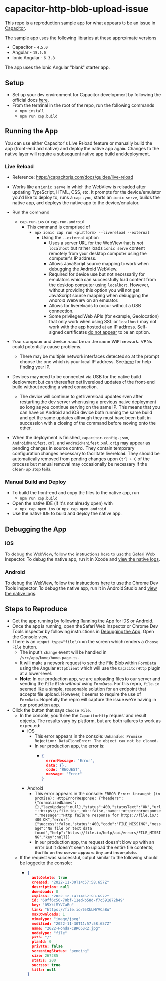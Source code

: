 # capacitor-http-blob-upload-issue

This repo is a reproduction sample app for what appears to be an issue in [Capacitor](https://github.com/ionic-team/capacitor).

The sample app uses the following libraries at these approximate versions
- Capacitor - `4.5.0`
- Angular - `15.0.0`
- Ionic Angular - `6.3.8`

The app uses the Ionic Angular "blank" starter app.

## Setup
- Set up your dev environment for Capacitor development by following the official docs [here](https://capacitorjs.com/docs/getting-started/environment-setup).
- From the terminal in the root of the repo, run the following commands
  - `npm install`
  - `npm run cap.build`

## Running the App

You can use either Capacitor's Live Reload feature or manually build the app (front-end and native) and deploy the native app again. Changes to the native layer will require a subsequent native app build and deployment.

### Live Reload
- Reference: https://capacitorjs.com/docs/guides/live-reload
- Works like an `ionic serve` in which the WebView is reloaded after updating TypeScript, HTML, CSS, etc. It prompts for the device/emulator you'd like to deploy to, runs a `cap sync`, starts an `ionic serve`, builds the native app, and deploys the native app to the device/emulator.

- Run the command
  - `cap.run.ios` or `cap.run.android`
    - This command is comprised of
      - `npx ionic cap run <platform> --livereload --external`
        - Using the `--external` option
          - Uses a server URL for the WebView that is _not_ `localhost` but rather loads `ionic serve` content remotely from your desktop computer using the computer's IP address.
          - Allows JavaScript source mapping to work when debugging the Android WebView.
          - Required for device use but not necessarily for emulators which can successfully load content from the desktop computer using `localhost`. However, without providing this option you will not get JavaScript source mapping when debugging the Android WebView on an emulator.
          - Allows for livereloads to occur without a USB connection.
          - Some privileged Web APIs (for example, Geolocation) that only work when using SSL or `localhost` may not work with the app hosted at an IP address. Self-signed certificates [do not appear](https://github.com/ionic-team/capacitor/issues/3707#issuecomment-712997461) to be an option.
- Your computer and device _must_ be on the same WiFi network. VPNs could potentially cause problems.
  - There may be multiple network interfaces detected so at the prompt choose the one which is your local IP address. See [here](https://capacitorjs.com/docs/guides/live-reload#using-with-framework-clis) for help finding your IP.
- Devices may need to be connected via USB for the native build deployment but can thereafter get livereload updates of the front-end build without needing a wired connection.
  - The device will continue to get livereload updates even after restarting the dev server when using a previous native deployment so long as you continue serving on the same IP. This means that you can have an Android and iOS device both running the same build and get the same updates although they must have been built in succession with a closing of the command before moving onto the other.
- When the deployment is finished, `capacitor.config.json`, `AndroidManifest.xml`, and `AndroidManifest.xml.orig` may appear as pending changes in source control. They contain temporary configuration changes necessary to facilitate livereload. They should be automatically removed from pending changes upon `Ctrl + C` of the process but manual removal may occasionally be necessary if the clean-up step fails.

### Manual Build and Deploy
- To build the front-end and copy the files to the native app, run
  - `npm run cap.build`
- Open the native IDE (if it's not already open) with
  - `npx cap open ios` or `npx cap open android`
- Use the native IDE to build and deploy the native app.

## Debugging the App

### iOS

To debug the WebView, follow the instructions [here](https://ionicframework.com/docs/developing/ios#using-safari-web-inspector) to use the Safari Web Inspector. To debug the native app, run it in Xcode and [view the native logs](https://ionicframework.com/docs/developing/ios#viewing-native-logs).

### Android

To debug the WebView, follow the instructions [here](https://ionicframework.com/docs/developing/android#using-chrome-devtools) to use the Chrome Dev Tools inspector. To debug the native app, run it in Android Studio and [view the native logs](https://ionicframework.com/docs/developing/android#viewing-native-logs).

## Steps to Reproduce

- Get the app running by following [Running the App](#running-the-app) for iOS or Android.
- Once the app is running, open the Safari Web Inspector or Chrome Dev Tools inspector by following instructions in [Debugging the App](#debugging-the-app). Open the Console view.
- There is an `<input type="file"/>` on the screen which renders a `Choose File` button.
  - The input's `change` event will be handled in `/src/app/home/home.page.ts`.
  - It will make a network request to send the File Blob within `FormData` using the Angular `HttpClient` which will use the `CapacitorHttp` plugin at a lower-level.
  - **Note:** In our production app, we are uploading files to our server and sending the `File` `Blob` *without* using `FormData`. For this repro, `file.io` seemed like a simple, reasonable solution for an endpoint that accepts file upload. However, it seems to require the use of `FormData`. Hopefully the repro will capture the issue we're having in our production app.
- Click the button that says `Choose File`.
  - In the console, you'll see the `CapacitorHttp` request and result objects. The results vary by platform, but are both failures to work as expected:
    - iOS
      - This error appears in the console: `Unhandled Promise Rejection: DataCloneError: The object can not be cloned.`
      - In our production app, the error is:
        - ```json
          {
            errorMessage: "Error",
            data: {},
            code: "REQUEST",
            message: "Error"
          }
          ```
    - Android
      - This error appears in the console: `ERROR Error: Uncaught (in promise): HttpErrorResponse: {"headers":{"normalizedNames":{},"lazyUpdate":null},"status":400,"statusText":"OK","url":"https://file.io/","ok":false,"name":"HttpErrorResponse","message":"Http failure response for https://file.io/: 400 OK","error":{"success":false,"status":400,"code":"FILE_MISSING","message":"No file or text data found","help":"https://file.io/help/api/errors/FILE_MISSING","key":null}}`
      - In our production app, the request doesn't blow up with an error but it doesn't seem to upload the entire file contents; the file on the server appears tiny and incomplete.
  - If the request was successful, output similar to the following should be logged to the console:
    - ```json
      {
        autoDelete: true
        created: "2022-11-30T14:57:58.657Z"
        description: null
        downloads: 0
        expires: "2022-12-14T14:57:58.657Z"
        id: "60ff6c50-70bf-11ed-b58d-f7c591872b49"
        key: "05XkLMYVCaBu"
        link: "https://file.io/05XkLMYVCaBu"
        maxDownloads: 1
        mimeType: "image/jpeg"
        modified: "2022-11-30T14:57:58.657Z"
        name: "2022-Honda-CBR650R2.jpg"
        nodeType: "file"
        path: "/"
        planId: 0
        private: false
        screeningStatus: "pending"
        size: 267285
        status: 200
        success: true
        title: null
      }
      ```
